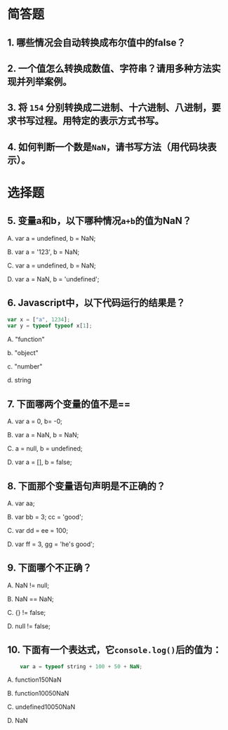 # 简答题
## 1. 哪些情况会自动转换成布尔值中的false？
## 2. 一个值怎么转换成数值、字符串？请用多种方法实现并列举案例。
## 3. 将 `154` 分别转换成二进制、十六进制、八进制，要求书写过程。用特定的表示方式书写。
## 4. 如何判断一个数是`NaN`，请书写方法（用代码块表示）。 

# 选择题
## 5. 变量a和b，以下哪种情况`a+b`的值为NaN？

A. var a = undefined, b = NaN;

B. var a = '123', b = NaN;

C. var a = undefined, b = NaN;

D. var a = NaN, b = 'undefined';

## 6. Javascript中，以下代码运行的结果是？

```js
var x = ["a", 1234];
var y = typeof typeof x[1];
```

A. "function"

b. "object"

c. "number"

d. string

## 7. 下面哪两个变量的值不是==

A. var a = 0, b= -0;

B. var a = NaN, b = NaN;

C. a = null, b = undefined;

D. var a = [], b = false;

## 8. 下面那个变量语句声明是不正确的？
A. var aa;

B. var bb = 3; cc = 'good';

C. var dd = ee = 100;

D. var ff = 3, gg = 'he's good';

## 9. 下面哪个不正确？

A. NaN != null;

B. NaN == NaN;

C. {} != false;

D. null != false;

## 10. 下面有一个表达式，它`console.log()`后的值为：

```js
    var a = typeof string + 100 + 50 + NaN;
```

A. function150NaN

B. function10050NaN

C. undefined10050NaN

D. NaN